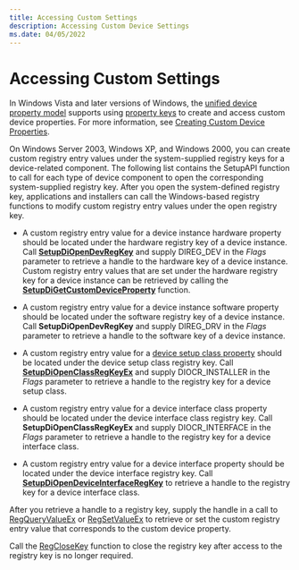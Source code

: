 ```yaml
---
title: Accessing Custom Settings
description: Accessing Custom Device Settings
ms.date: 04/05/2022
---
```


# Accessing Custom Settings

In Windows Vista and later versions of Windows, the [unified device property model](unified-device-property-model--windows-vista-and-later-.md) supports using [property keys](property-keys.md) to create and access custom device properties. For more information, see [Creating Custom Device Properties](creating-custom-device-properties.md).

On Windows Server 2003, Windows XP, and Windows 2000, you can create custom registry entry values under the system-supplied registry keys for a device-related component. The following list contains the SetupAPI function to call for each type of device component to open the corresponding system-supplied registry key. After you open the system-defined registry key, applications and installers can call the Windows-based registry functions to modify custom registry entry values under the open registry key.

-   A custom registry entry value for a device instance hardware property should be located under the hardware registry key of a device instance. Call [**SetupDiOpenDevRegKey**](/windows/win32/api/setupapi/nf-setupapi-setupdiopendevregkey) and supply DIREG_DEV in the *Flags* parameter to retrieve a handle to the hardware key of a device instance. Custom registry entry values that are set under the hardware registry key for a device instance can be retrieved by calling the [**SetupDiGetCustomDeviceProperty**](/windows/win32/api/setupapi/nf-setupapi-setupdigetcustomdevicepropertya) function.

-   A custom registry entry value for a device instance software property should be located under the software registry key of a device instance. Call **SetupDiOpenDevRegKey** and supply DIREG_DRV in the *Flags* parameter to retrieve a handle to the software key of a device instance.

-   A custom registry entry value for a [device setup class property](accessing-device-setup-class-properties.md) should be located under the device setup class registry key. Call [**SetupDiOpenClassRegKeyEx**](/windows/win32/api/setupapi/nf-setupapi-setupdiopenclassregkeyexa) and supply DIOCR_INSTALLER in the *Flags* parameter to retrieve a handle to the registry key for a device setup class.

-   A custom registry entry value for a device interface class property should be located under the device interface class registry key. Call **SetupDiOpenClassRegKeyEx** and supply DIOCR_INTERFACE in the *Flags* parameter to retrieve a handle to the registry key for a device interface class.

-   A custom registry entry value for a device interface property should be located under the device interface registry key. Call [**SetupDiOpenDeviceInterfaceRegKey**](/windows/win32/api/setupapi/nf-setupapi-setupdiopendeviceinterfaceregkey) to retrieve a handle to the registry key for a device interface class.

After you retrieve a handle to a registry key, supply the handle in a call to [RegQueryValueEx](/windows/win32/api/winreg/nf-winreg-regqueryvalueexa) or [RegSetValueEx](/windows/win32/api/winreg/nf-winreg-regsetvalueexa) to retrieve or set the custom registry entry value that corresponds to the custom device property.

Call the [RegCloseKey](/windows/win32/api/winreg/nf-winreg-regclosekey) function to close the registry key after access to the registry key is no longer required.
